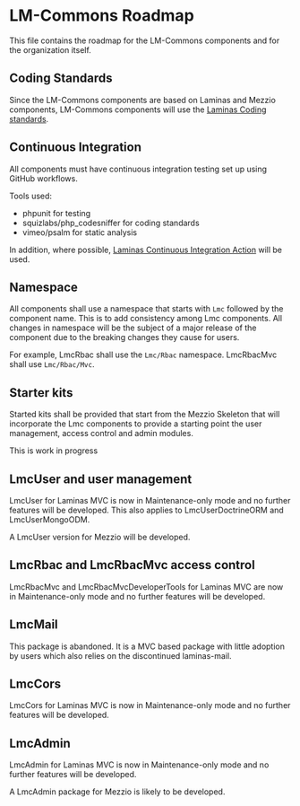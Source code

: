 # LM-Commons Roadmap

This file contains the roadmap for the LM-Commons components and for the organization itself.

## Coding Standards

Since the LM-Commons components are based on Laminas and Mezzio components, LM-Commons components will use the [Laminas
Coding standards](https://github.com/laminas/laminas-coding-standard).

## Continuous Integration

All components must have continuous integration testing set up using GitHub workflows.

Tools used:
- phpunit for testing
- squizlabs/php_codesniffer for coding standards
- vimeo/psalm for static analysis

In addition, where possible, [Laminas Continuous Integration Action](https://github.com/laminas/laminas-continuous-integration-action) will be used.

## Namespace

All components shall use a namespace that starts with `Lmc` followed by the component name. This is to add consistency among Lmc components.
All changes in namespace will be the subject of a major release of the component due to the breaking changes they cause for users.

For example, LmcRbac shall use the `Lmc/Rbac` namespace. LmcRbacMvc shall use `Lmc/Rbac/Mvc`. 

## Starter kits

Started kits shall be provided that start from the Mezzio Skeleton that will incorporate
the Lmc components to provide a starting point the user management, access control and admin modules.

This is work in progress

## LmcUser and user management

LmcUser for Laminas MVC is now in Maintenance-only mode and no further features will be developed. This also applies to LmcUserDoctrineORM and LmcUserMongoODM.

A LmcUser version for Mezzio will be developed.

## LmcRbac and LmcRbacMvc access control

LmcRbacMvc and LmcRbacMvcDeveloperTools for Laminas MVC are now in Maintenance-only mode and no further features will be developed. 

## LmcMail

This package is abandoned. It is a MVC based package with little adoption by users which also relies on the discontinued laminas-mail.

## LmcCors

LmcCors for Laminas MVC is now in Maintenance-only mode and no further features will be developed. 

## LmcAdmin

LmcAdmin for Laminas MVC is now in Maintenance-only mode and no further features will be developed.

A LmcAdmin package for Mezzio is likely to be developed.

